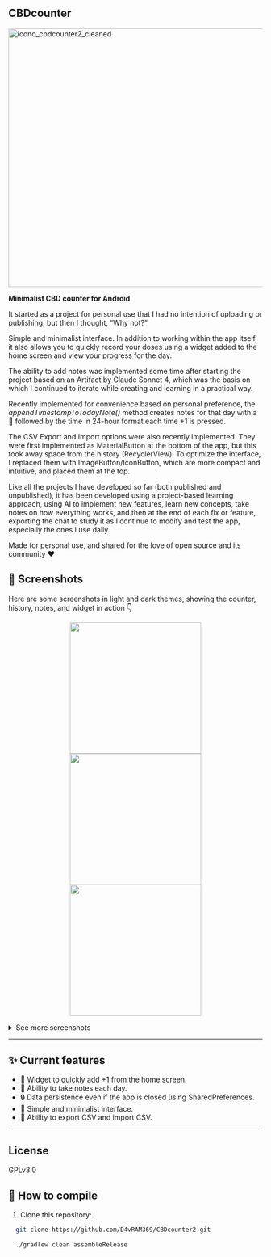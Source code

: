
## CBDcounter

<img width="512" height="512" alt="icono_cbdcounter2_cleaned" src="https://github.com/user-attachments/assets/0d6eff86-af54-4a67-a132-9e63a87eef40" />


**Minimalist CBD counter for Android**

It started as a project for personal use that I had no intention of uploading or publishing, but then I thought, “Why not?”

Simple and minimalist interface. In addition to working within the app itself, it also allows you to quickly record your doses using a widget added to the home screen and view your progress for the day. 

The ability to add notes was implemented some time after starting the project based on an Artifact by Claude Sonnet 4, which was the basis on which I continued to iterate while creating and learning in a practical way.

Recently implemented for convenience based on personal preference, the *appendTimestampToTodayNote()* method creates notes for that day with a 🔸 followed by the time in 24-hour format each time +1 is pressed.

The CSV Export and Import options were also recently implemented. They were first implemented as MaterialButton at the bottom of the app, but this took away space from the history (RecyclerView).
To optimize the interface, I replaced them with ImageButton/IconButton, which are more compact and intuitive, and placed them at the top.




Like all the projects I have developed so far (both published and unpublished), it has been developed using a project-based learning approach, using AI to implement new features, learn new concepts, take notes on how everything works, and then at the end of each fix or feature, exporting the chat to study it as I continue to modify and test the app, especially the ones I use daily.


Made for personal use, and shared for the love of open source and its community ❤️

## 📸 Screenshots
Here are some screenshots in light and dark themes, showing the counter, history, notes, and widget in action 👇

<p align="center">
  <img src="https://github.com/user-attachments/assets/0cb21950-e715-40e3-827d-6a77ddcdc0fd" width="260"/>
  <img src="https://github.com/user-attachments/assets/1585a809-8803-44fa-8ea1-20053e5263b4" width="260"/>
  <img src="https://github.com/user-attachments/assets/401145c9-49df-4b6a-80d7-7466122e7f05" width="260"/>
</p>

<details>
  <summary>See more screenshots</summary>

  <p align="center">
    <img src="https://github.com/user-attachments/assets/615ee511-6f20-4221-bfe9-0f8eeff9c396" width="260"/>
    <img src="https://github.com/user-attachments/assets/c276f201-bc78-4e82-bfa6-1c7cbc06bef0" width="260"/>
    <img src="https://github.com/user-attachments/assets/0800c256-43b1-4203-9009-7bf2887d6f34" width="260"/>
  </p>
  <p align="center">
    <img src="https://github.com/user-attachments/assets/60026c54-8bdf-47e2-9bce-6afda6e882c3" width="260"/>
    <img src="https://github.com/user-attachments/assets/0245b3d9-4014-4eff-9ef8-161ca4e311ce" width="260" />

  </p>

</details>

---

## ✨ Current features
- 📲 Widget to quickly add +1 from the home screen.
- 📝 Ability to take notes each day.
- 🔒 Data persistence even if the app is closed using SharedPreferences.
- 🎨 Simple and minimalist interface.
- 🔄 Ability to export CSV and import CSV.

---

## License

GPLv3.0


## 🚀 How to compile
1. Clone this repository:
```bash
  git clone https://github.com/D4vRAM369/CBDcounter2.git
  
  ./gradlew clean assembleRelease


